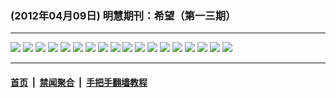 ### (2012年04月09日) 明慧期刊：希望（第一三期） 

---

<img src="http://qikan.minghui.org/mhqkpage/qikanimage/2012/04/09/xw-13-pdf-online1.png"/> 

<img src="http://qikan.minghui.org/mhqkpage/qikanimage/2012/04/09/xw-13-pdf-online2.png"/> 

<img src="http://qikan.minghui.org/mhqkpage/qikanimage/2012/04/09/xw-13-pdf-online3.png"/> 

<img src="http://qikan.minghui.org/mhqkpage/qikanimage/2012/04/09/xw-13-pdf-online4.png"/> 

<img src="http://qikan.minghui.org/mhqkpage/qikanimage/2012/04/09/xw-13-pdf-online5.png"/> 

<img src="http://qikan.minghui.org/mhqkpage/qikanimage/2012/04/09/xw-13-pdf-online6.png"/> 

<img src="http://qikan.minghui.org/mhqkpage/qikanimage/2012/04/09/xw-13-pdf-online7.png"/> 

<img src="http://qikan.minghui.org/mhqkpage/qikanimage/2012/04/09/xw-13-pdf-online8.png"/> 

<img src="http://qikan.minghui.org/mhqkpage/qikanimage/2012/04/09/xw-13-pdf-online9.png"/> 

<img src="http://qikan.minghui.org/mhqkpage/qikanimage/2012/04/09/xw-13-pdf-online10.png"/> 

<img src="http://qikan.minghui.org/mhqkpage/qikanimage/2012/04/09/xw-13-pdf-online11.png"/> 

<img src="http://qikan.minghui.org/mhqkpage/qikanimage/2012/04/09/xw-13-pdf-online12.png"/> 

<img src="http://qikan.minghui.org/mhqkpage/qikanimage/2012/04/09/xw-13-pdf-online13.png"/> 

<img src="http://qikan.minghui.org/mhqkpage/qikanimage/2012/04/09/xw-13-pdf-online14.png"/> 

<img src="http://qikan.minghui.org/mhqkpage/qikanimage/2012/04/09/xw-13-pdf-online15.png"/> 

<img src="http://qikan.minghui.org/mhqkpage/qikanimage/2012/04/09/xw-13-pdf-online16.png"/> 

<img src="http://qikan.minghui.org/mhqkpage/qikanimage/2012/04/09/xw-13-pdf-online17.png"/> 

<img src="http://qikan.minghui.org/mhqkpage/qikanimage/2012/04/09/xw-13-pdf-online18.png"/> 



---

#### [首页](../../../..) &nbsp;|&nbsp; [禁闻聚合](https://github.com/gfw-breaker/banned-news) &nbsp;|&nbsp; [手把手翻墙教程](https://github.com/gfw-breaker/guides) 